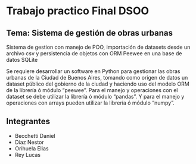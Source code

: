# Trabajo practico Final DSOO

## Tema: Sistema de gestión de obras urbanas 
<p>Sistema de gestion con manejo de POO, importación de datasets desde un archivo csv y persistencia de objetos con ORM Peewee
 en una base de datos SQLite</p>

 <p>Se requiere desarrollar un software en Python para gestionar las obras urbanas de la Ciudad de Buenos Aires, tomando como origen de datos un dataset público del gobierno de la ciudad y haciendo uso del modelo ORM de la librería ó módulo “peewee”. Para el manejo y operaciones con el dataset se debe utilizar la librería ó módulo “pandas”. Y para el manejo y operaciones con arrays pueden utilizar la librería ó módulo “numpy”.</p>

## Integrantes
<ul>
    <li>Becchetti Daniel</li>
    <li>Diaz Nestor</li>
    <li>Orihuela Elias</li>
    <li>Rey Lucas</li>
</ul>

<p></p